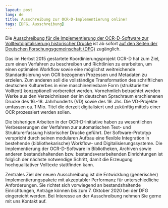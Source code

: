 ```yaml
---
layout: post
lang: de
title: Ausschreibung zur OCR-D-Implementierung online!
tags: [DFG, Ausschreibung]
---
```

Die [Ausschreibung für die Implementierung der OCR-D-Software zur Volltextdigitalisierung historischer Drucke](https://www.dfg.de/download/pdf/foerderung/programme/lis/ausschreibung_ocr_implementierung.pdf) 
ist ab sofort [auf den Seiten der Deutschen Forschungsgemeinschaft (DFG)](https://www.dfg.de/foerderung/programme/infrastruktur/lis/) zugänglich.

Das im Herbst 2015 gestartete Koordinierungsprojekt OCR-D hat zum Ziel, zum einen Verfahren zu beschreiben und Richtlinien zu erarbeiten, um einen optimalen Workflow 
sowie eine möglichst weitreichende Standardisierung von OCR bezogenen Prozessen und Metadaten zu erzielen. Zum anderen soll die vollständige Transformation des schriftlichen 
deutschen Kulturerbes in eine maschinenlesbare Form (strukturierter Volltext) konzeptionell vorbereitet werden. Vornehmlich betrachtet werden Werke aus den Verzeichnissen 
der im deutschen Sprachraum erschienenen Drucke des 16.-18. Jahrhunderts (VD) sowie des 19. Jhs. Die VD-Projekte umfassen ca. 1 Mio. Titel die derzeit digitalisiert 
und zukünftig mittels einer OCR prozessiert werden sollen.

Die bisherigen Arbeiten in der OCR-D-Initiative haben zu wesentlichen Verbesserungen der
Verfahren zur automatischen Text- und Strukturerfassung historischer Drucke geführt. Der
Software-Prototyp verspricht durch seinen modularen Aufbau eine flexible Integration in bestehende
(bibliothekarische) Workflow- und Digitalisierungssysteme. Die Implementierung der
OCR-D-Software in Bibliotheken, Archiven sowie anderen bestandshaltenden bzw. bestandsverarbeitenden
Einrichtungen ist folglich der nächste notwendige Schritt, damit die Erzeugung
hochqualitativer Volltexte stattfinden kann.

Zentrales Ziel der neuen Ausschreibung ist die Entwicklung (generischer) Implementierungspakete
mit akzeptabler Performanz für unterschiedliche Anforderungen. Sie richtet sich vorwiegend an bestandshaltende Einrichtungen, Anträge können bis zum 
7. Oktober 2020 bei der DFG eingereicht werden. Bei Interesse an der Ausschreibung nehmen Sie gerne mit uns Kontakt auf. 